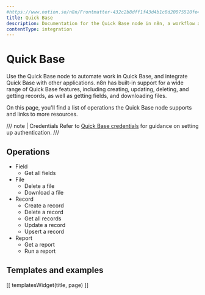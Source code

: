 ```yaml
---
#https://www.notion.so/n8n/Frontmatter-432c2b8dff1f43d4b1c8d20075510fe4
title: Quick Base
description: Documentation for the Quick Base node in n8n, a workflow automation platform. Includes details of operations and configuration, and links to examples and credentials information.
contentType: integration
---
```


# Quick Base

Use the Quick Base node to automate work in Quick Base, and integrate Quick Base with other applications. n8n has built-in support for a wide range of Quick Base features, including creating, updating, deleting, and getting records, as well as getting fields, and downloading files. 

On this page, you'll find a list of operations the Quick Base node supports and links to more resources.

/// note | Credentials
Refer to [Quick Base credentials](/integrations/builtin/credentials/quickbase/) for guidance on setting up authentication. 
///

## Operations

* Field
    * Get all fields
* File
    * Delete a file
    * Download a file
* Record
    * Create a record
    * Delete a record
    * Get all records
    * Update a record
    * Upsert a record
* Report
    * Get a report
    * Run a report

## Templates and examples

<!-- see https://www.notion.so/n8n/Pull-in-templates-for-the-integrations-pages-37c716837b804d30a33b47475f6e3780 -->
[[ templatesWidget(title, page) ]]

